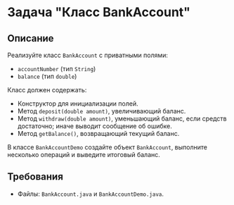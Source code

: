 # Задача "Класс BankAccount"

## Описание

Реализуйте класс `BankAccount` с приватными полями:

- `accountNumber` (тип `String`)
- `balance` (тип `double`)

Класс должен содержать:

- Конструктор для инициализации полей.
- Метод `deposit(double amount)`, увеличивающий баланс.
- Метод `withdraw(double amount)`, уменьшающий баланс, если средств достаточно; иначе выводит сообщение об ошибке.
- Метод `getBalance()`, возвращающий текущий баланс.

В классе `BankAccountDemo` создайте объект `BankAccount`, выполните несколько операций и выведите итоговый баланс.

## Требования

- Файлы: `BankAccount.java` и `BankAccountDemo.java`.
